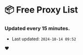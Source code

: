 # :package: Free Proxy List
### Updated every 15 minutes.

- Last updated: `2024-10-14 09:52`

:heart:
